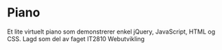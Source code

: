 # Piano
Et lite virtuelt piano som demonstrerer enkel jQuery, JavaScript, HTML og CSS.
Lagd som del av faget IT2810 Webutvikling
